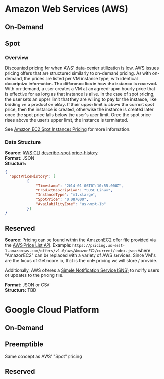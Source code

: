 # Amazon Web Services (AWS) #

## On-Demand ##

## Spot ##

### Overview ###

Discounted pricing for when AWS' data-center utilization is low. AWS issues pricing 
offers that are structured similarly to on-demand pricing. As with on-demand, the 
prices are listed per VM instance type, with identical descriptive information. The 
difference lies in how the instance is reserved. With on-demand, a user creates a VM at 
an agreed-upon hourly price that is effective for as long as that instance is alive. 
In the case of spot pricing, the user sets an upper limit that they are willing to 
pay for the instance, like bidding on a product on eBay. If their upper limit is above 
the current spot price, then the instance is created, otherwise the instance is created later 
once the spot price falls below the user's uper limit. Once the spot price rises 
above the user's upper limit, the instance is terminated.

See [Amazon EC2 Spot Instances Pricing](https://aws.amazon.com/ec2/spot/pricing/) for more information.

### Data Structure ###
**Source:** [AWS CLI](https://aws.amazon.com/cli/) [describe-spot-price-history](http://docs.aws.amazon.com/cli/latest/reference/ec2/describe-spot-price-history.html)  
**Format:** JSON  
**Structure:**
```json
{
  "SpotPriceHistory": [
          {
              "Timestamp": "2014-01-06T07:10:55.000Z",
              "ProductDescription": "SUSE Linux",
              "InstanceType": "m1.xlarge",
              "SpotPrice": "0.087000",
              "AvailabilityZone": "us-west-1b"
          }]
}
```
	
## Reserved ##
**Source:** Pricing can be found within the AmazonEC2 offer file provided via the 
[AWS Price List API](http://docs.aws.amazon.com/awsaccountbilling/latest/aboutv2/price-changes.html#download-offers). Example: `https://pricing.us-east-1.amazonaws.com/offers/v1.0/aws/AmazonEC2/current/index.json` where "AmazonEC2" can be replaced with a 
variety of AWS services. Since VM's are the focus of Getmoore.io, that is the only 
pricing we will store / provide.  

Additionally, AWS offeres a [Simple Notification Service (SNS)](http://docs.aws.amazon.com/awsaccountbilling/latest/aboutv2/price-notification.html) to notify users of 
updates to the pricing file.  

**Format:** JSON or CSV  
**Structure:** TBD

# Google Cloud Platform #

## On-Demand ##

## Preemptible ##
Same concept as AWS' "Spot" pricing

## Reserved ## 